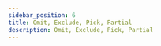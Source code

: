 ```yaml
---
sidebar_position: 6
title: Omit, Exclude, Pick, Partial
description: Omit, Exclude, Pick, Partial
---
```


<head>
  <meta name="title" content="Advanced 학습 | 기초부터 시작하는 타입스크립트" data-rh="true" />
  <meta name="description" content="Omit, Exclude, Pick, Partial" data-rh="true" />
  <meta property="og:title" content="Advanced 학습 | 기초부터 시작하는 타입스크립트" data-rh="true" />
  <meta property="og:description" content="Omit, Exclude, Pick, Partial" data-rh="true" />
</head>
